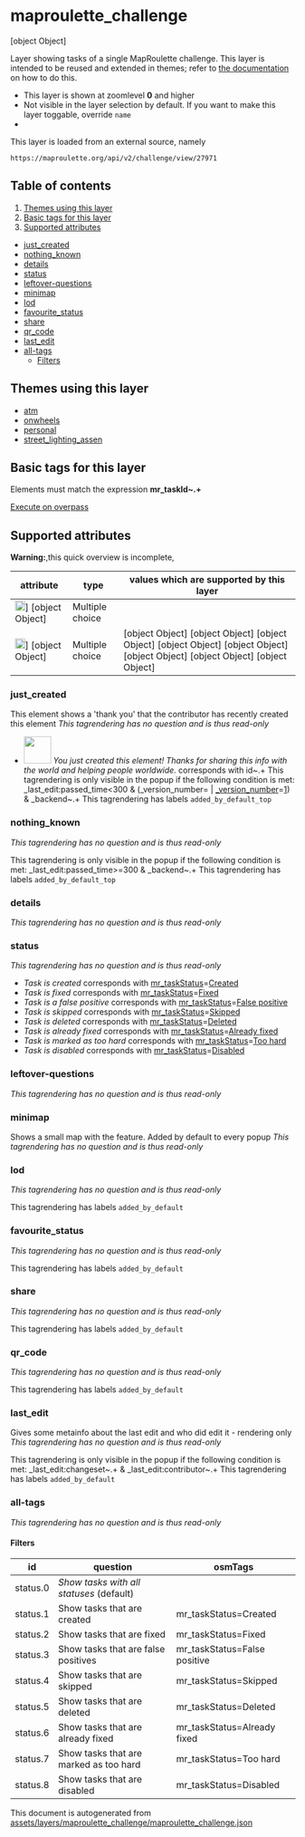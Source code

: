 [//]: # (WARNING: this file is automatically generated. Please find the sources at the bottom and edit those sources)

# maproulette_challenge


[object Object]

Layer showing tasks of a single MapRoulette challenge. This layer is intended to be reused and extended in themes; refer to [the documentation](https://github.com/pietervdvn/MapComplete/blob/develop/Docs/Integrating_Maproulette.md) on how to do this.




 - This layer is shown at zoomlevel **0** and higher
 - Not visible in the layer selection by default. If you want to make this layer toggable, override `name`
 - <img src='../warning.svg' height='1rem'/>

This layer is loaded from an external source, namely 

`https://maproulette.org/api/v2/challenge/view/27971`
## Table of contents

1. [Themes using this layer](#themes-using-this-layer)
2. [Basic tags for this layer](#basic-tags-for-this-layer)
3. [Supported attributes](#supported-attributes)
  - [just_created](#just_created)
  - [nothing_known](#nothing_known)
  - [details](#details)
  - [status](#status)
  - [leftover-questions](#leftover-questions)
  - [minimap](#minimap)
  - [lod](#lod)
  - [favourite_status](#favourite_status)
  - [share](#share)
  - [qr_code](#qr_code)
  - [last_edit](#last_edit)
  - [all-tags](#all-tags)
    + [Filters](#filters)

## Themes using this layer

 - [atm](https://mapcomplete.org/atm)
 - [onwheels](https://mapcomplete.org/onwheels)
 - [personal](https://mapcomplete.org/personal)
 - [street_lighting_assen](https://mapcomplete.org/street_lighting_assen)

## Basic tags for this layer

Elements must match the expression **mr_taskId~.+**

[Execute on overpass](http://overpass-turbo.eu/?Q=%5Bout%3Ajson%5D%5Btimeout%3A90%5D%3B%28%20%20%20%20nwr%5B%22mr_taskId%22%5D%28%7B%7Bbbox%7D%7D%29%3B%0A%29%3Bout%20body%3B%3E%3Bout%20skel%20qt%3B)

## Supported attributes

**Warning:**,this quick overview is incomplete,

| attribute | type | values which are supported by this layer |
-----|-----|----- |
| <a target="_blank" href='https://taginfo.openstreetmap.org/keys/id#values'><img src='https://mapcomplete.org/assets/svg/statistics.svg' height='18px'></a>] [object Object] | Multiple choice |  |
| <a target="_blank" href='https://taginfo.openstreetmap.org/keys/mr_taskStatus#values'><img src='https://mapcomplete.org/assets/svg/statistics.svg' height='18px'></a>] [object Object] | Multiple choice | [object Object] [object Object] [object Object] [object Object] [object Object] [object Object] [object Object] [object Object] |




### just_created
This element shows a 'thank you' that the contributor has recently created this element
_This tagrendering has no question and is thus read-only_

 - <img src='https://raw.githubusercontent.com/pietervdvn/MapComplete/develop/./assets/svg/party.svg' style='width: 3rem; height: 3rem'> *You just created this element! Thanks for sharing this info with the world and helping people worldwide.* corresponds with id~.+
This tagrendering is only visible in the popup if the following condition is met: _last_edit:passed_time<300 & (_version_number= | <a href='https://wiki.openstreetmap.org/wiki/Key:_version_number' target='_blank'>_version_number</a>=<a href='https://wiki.openstreetmap.org/wiki/Tag:_version_number%3D1' target='_blank'>1</a>) & _backend~.+
This tagrendering has labels 
`added_by_default_top`

### nothing_known

_This tagrendering has no question and is thus read-only_


This tagrendering is only visible in the popup if the following condition is met: _last_edit:passed_time>=300 & _backend~.+
This tagrendering has labels 
`added_by_default_top`

### details

_This tagrendering has no question and is thus read-only_





### status

_This tagrendering has no question and is thus read-only_

 -  *Task is created* corresponds with <a href='https://wiki.openstreetmap.org/wiki/Key:mr_taskStatus' target='_blank'>mr_taskStatus</a>=<a href='https://wiki.openstreetmap.org/wiki/Tag:mr_taskStatus%3DCreated' target='_blank'>Created</a>
 -  *Task is fixed* corresponds with <a href='https://wiki.openstreetmap.org/wiki/Key:mr_taskStatus' target='_blank'>mr_taskStatus</a>=<a href='https://wiki.openstreetmap.org/wiki/Tag:mr_taskStatus%3DFixed' target='_blank'>Fixed</a>
 -  *Task is a false positive* corresponds with <a href='https://wiki.openstreetmap.org/wiki/Key:mr_taskStatus' target='_blank'>mr_taskStatus</a>=<a href='https://wiki.openstreetmap.org/wiki/Tag:mr_taskStatus%3DFalse positive' target='_blank'>False positive</a>
 -  *Task is skipped* corresponds with <a href='https://wiki.openstreetmap.org/wiki/Key:mr_taskStatus' target='_blank'>mr_taskStatus</a>=<a href='https://wiki.openstreetmap.org/wiki/Tag:mr_taskStatus%3DSkipped' target='_blank'>Skipped</a>
 -  *Task is deleted* corresponds with <a href='https://wiki.openstreetmap.org/wiki/Key:mr_taskStatus' target='_blank'>mr_taskStatus</a>=<a href='https://wiki.openstreetmap.org/wiki/Tag:mr_taskStatus%3DDeleted' target='_blank'>Deleted</a>
 -  *Task is already fixed* corresponds with <a href='https://wiki.openstreetmap.org/wiki/Key:mr_taskStatus' target='_blank'>mr_taskStatus</a>=<a href='https://wiki.openstreetmap.org/wiki/Tag:mr_taskStatus%3DAlready fixed' target='_blank'>Already fixed</a>
 -  *Task is marked as too hard* corresponds with <a href='https://wiki.openstreetmap.org/wiki/Key:mr_taskStatus' target='_blank'>mr_taskStatus</a>=<a href='https://wiki.openstreetmap.org/wiki/Tag:mr_taskStatus%3DToo hard' target='_blank'>Too hard</a>
 -  *Task is disabled* corresponds with <a href='https://wiki.openstreetmap.org/wiki/Key:mr_taskStatus' target='_blank'>mr_taskStatus</a>=<a href='https://wiki.openstreetmap.org/wiki/Tag:mr_taskStatus%3DDisabled' target='_blank'>Disabled</a>



### leftover-questions

_This tagrendering has no question and is thus read-only_





### minimap
Shows a small map with the feature. Added by default to every popup
_This tagrendering has no question and is thus read-only_





### lod

_This tagrendering has no question and is thus read-only_



This tagrendering has labels 
`added_by_default`

### favourite_status

_This tagrendering has no question and is thus read-only_



This tagrendering has labels 
`added_by_default`

### share

_This tagrendering has no question and is thus read-only_



This tagrendering has labels 
`added_by_default`

### qr_code

_This tagrendering has no question and is thus read-only_



This tagrendering has labels 
`added_by_default`

### last_edit
Gives some metainfo about the last edit and who did edit it - rendering only
_This tagrendering has no question and is thus read-only_


This tagrendering is only visible in the popup if the following condition is met: _last_edit:changeset~.+ & _last_edit:contributor~.+
This tagrendering has labels 
`added_by_default`

### all-tags

_This tagrendering has no question and is thus read-only_





#### Filters



| id | question | osmTags |
-----|-----|----- |
| status.0 | *Show tasks with all statuses* (default) |  |
| status.1 | Show tasks that are created | mr_taskStatus=Created |
| status.2 | Show tasks that are fixed | mr_taskStatus=Fixed |
| status.3 | Show tasks that are false positives | mr_taskStatus=False positive |
| status.4 | Show tasks that are skipped | mr_taskStatus=Skipped |
| status.5 | Show tasks that are deleted | mr_taskStatus=Deleted |
| status.6 | Show tasks that are already fixed | mr_taskStatus=Already fixed |
| status.7 | Show tasks that are marked as too hard | mr_taskStatus=Too hard |
| status.8 | Show tasks that are disabled | mr_taskStatus=Disabled |




This document is autogenerated from [assets/layers/maproulette_challenge/maproulette_challenge.json](https://github.com/pietervdvn/MapComplete/blob/develop/assets/layers/maproulette_challenge/maproulette_challenge.json)
